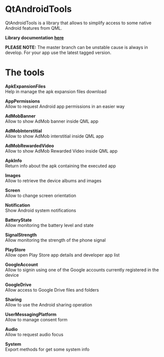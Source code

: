 # QtAndroidTools
QtAndroidTools is a library that allows to simplify access to some native Android features from QML.

**Library documentation [here](https://falsinsoft.github.io/QtAndroidTools/Documentation/)**

**PLEASE NOTE:** The master branch can be unstable cause is always in develop. For your app use the latest tagged version.

# The tools

**ApkExpansionFiles**  
Help in manage the apk expansion files download  

**AppPermissions**  
Allow to request Android app permissions in an easier way  

**AdMobBanner**  
Allow to show AdMob banner inside QML app  

**AdMobInterstitial**  
Allow to show AdMob interstitial inside QML app  

**AdMobRewardedVideo**  
Allow to show AdMob Rewarded Video inside QML app  

**ApkInfo**  
Return info about the apk containing the executed app  

**Images**  
Allow to retrieve the device albums and images  

**Screen**  
Allow to change screen orientation  

**Notification**  
Show Android system notifications  

**BatteryState**  
Allow monitoring the battery level and state  

**SignalStrength**  
Allow monitoring the strength of the phone signal  

**PlayStore**  
Allow open Play Store app details and developer app list  

**GoogleAccount**  
Allow to signin using one of the Google accounts currently registered in the device  

**GoogleDrive**  
Allow access to Google Drive files and folders  

**Sharing**  
Allow to use the Android sharing operation  

**UserMessagingPlatform**  
Allow to manage consent form  

**Audio**  
Allow to request audio focus  

**System**  
Export methods for get some system info  
